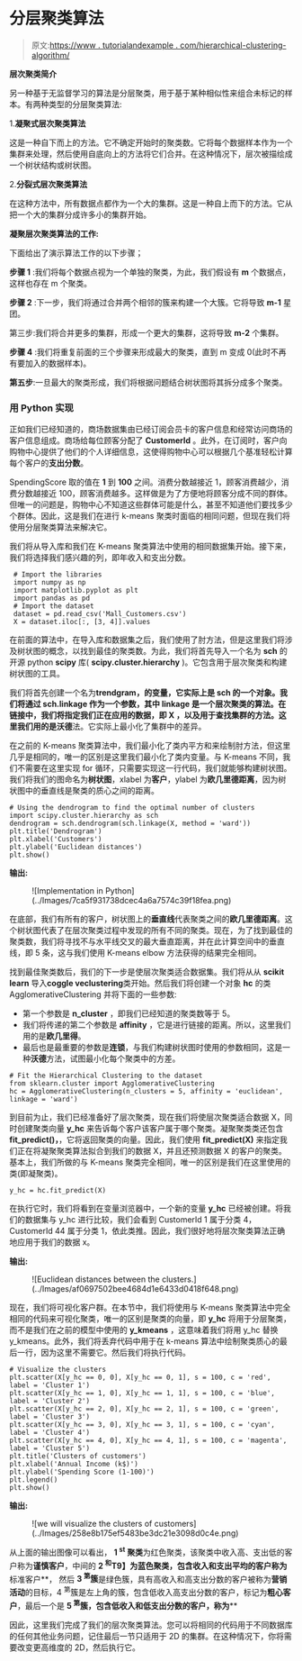# 分层聚类算法

> 原文:[https://www . tutorialandexample . com/hierarchical-clustering-algorithm/](https://www.tutorialandexample.com/hierarchical-clustering-algorithm/)

**层次聚类简介**

另一种基于无监督学习的算法是分层聚类，用于基于某种相似性来组合未标记的样本。有两种类型的分层聚类算法:

1.**凝聚式层次聚类算法**

这是一种自下而上的方法。它不确定开始时的聚类数。它将每个数据样本作为一个集群来处理，然后使用自底向上的方法将它们合并。在这种情况下，层次被描绘成一个树状结构或树状图。

2.**分裂式层次聚类算法**

在这种方法中，所有数据点都作为一个大的集群。这是一种自上而下的方法。它从把一个大的集群分成许多小的集群开始。

**凝聚层次聚类算法的工作:**

下面给出了演示算法工作的以下步骤；

**步骤 1** :我们将每个数据点视为一个单独的聚类，为此，我们假设有 **m** 个数据点，这样也存在 m 个聚类。

**步骤 2** :下一步，我们将通过合并两个相邻的簇来构建一个大簇。它将导致 **m-1** 星团。

第三步:我们将合并更多的集群，形成一个更大的集群，这将导致 **m-2** 个集群。

**步骤 4** :我们将重复前面的三个步骤来形成最大的聚类，直到 m 变成 0(此时不再有要加入的数据样本)。

**第五步**:一旦最大的聚类形成，我们将根据问题结合树状图将其拆分成多个聚类。

### 用 Python 实现

正如我们已经知道的，商场数据集由已经订阅会员卡的客户信息和经常访问商场的客户信息组成。商场给每位顾客分配了 **CustomerId** 。此外，在订阅时，客户向购物中心提供了他们的个人详细信息，这使得购物中心可以根据几个基准轻松计算每个客户的**支出分数**。

SpendingScore 取的值在 **1** 到 **100** 之间。消费分数越接近 1，顾客消费越少，消费分数越接近 100，顾客消费越多。这样做是为了方便地将顾客分成不同的群体。但唯一的问题是，购物中心不知道这些群体可能是什么，甚至不知道他们要找多少个群体。因此，这是我们在进行 k-means 聚类时面临的相同问题，但现在我们将使用分层聚类算法来解决它。

我们将从导入库和我们在 K-means 聚类算法中使用的相同数据集开始。接下来，我们将选择我们感兴趣的列，即年收入和支出分数。

```
 # Import the libraries
 import numpy as np
 import matplotlib.pyplot as plt
 import pandas as pd
 # Import the dataset
 dataset = pd.read_csv('Mall_Customers.csv')
 X = dataset.iloc[:, [3, 4]].values 
```

在前面的算法中，在导入库和数据集之后，我们使用了肘方法，但是这里我们将涉及树状图的概念，以找到最佳的聚类数。为此，我们将首先导入一个名为 **sch** 的开源 python **scipy** 库( **scipy.cluster.hierarchy** )。它包含用于层次聚类和构建树状图的工具。

我们将首先创建一个名为**trendgram，**的变量，它实际上是 sch 的一个对象。我们将通过 **sch.linkage** 作为一个参数，其中 linkage 是一个层次聚类的算法。在链接中，我们将指定我们正在应用的数据，即 **X** ，以及用于查找集群的方法。这里我们用的是**沃德**法。它实际上最小化了集群中的差异。

在之前的 K-means 聚类算法中，我们最小化了类内平方和来绘制肘方法，但这里几乎是相同的，唯一的区别是这里我们最小化了类内变量。与 K-means 不同，我们不需要在这里实现 for 循环，只需要实现这一行代码，我们就能够构建树状图。我们将我们的图命名为**树状图**，xlabel 为**客户**，ylabel 为**欧几里德距离**，因为树状图中的垂直线是聚类的质心之间的距离。

```
# Using the dendrogram to find the optimal number of clusters
import scipy.cluster.hierarchy as sch
dendrogram = sch.dendrogram(sch.linkage(X, method = 'ward'))
plt.title('Dendrogram')
plt.xlabel('Customers')
plt.ylabel('Euclidean distances')
plt.show() 
```

**输出:**

<figure class="aligncenter">![Implementation in Python](../Images/7ca5f931738dcec4a6a7574c39f18fea.png)</figure>

在底部，我们有所有的客户，树状图上的**垂直线**代表聚类之间的**欧几里德距离**。这个树状图代表了在层次聚类过程中发现的所有不同的聚类。现在，为了找到最佳的聚类数，我们将寻找不与水平线交叉的最大垂直距离，并在此计算空间中的垂直线，即 5 条，这与我们使用 K-means elbow 方法获得的结果完全相同。

找到最佳聚类数后，我们的下一步是使层次聚类适合数据集。我们将从从 **scikit learn** 导入**coggle veclustering**类开始。然后我们将创建一个对象 **hc** 的类 AgglomerativeClustering 并将下面的一些参数:

*   第一个参数是 **n_cluster** ，即我们已经知道的聚类数等于 5。
*   我们将传递的第二个参数是 **affinity** ，它是进行链接的距离。所以，这里我们用的是**欧几里得**。
*   最后也是最重要的参数是**连锁**，与我们构建树状图时使用的参数相同，这是一种**沃德**方法，试图最小化每个聚类中的方差。

```
# Fit the Hierarchical Clustering to the dataset
from sklearn.cluster import AgglomerativeClustering
hc = AgglomerativeClustering(n_clusters = 5, affinity = 'euclidean', linkage = 'ward') 
```

到目前为止，我们已经准备好了层次聚类，现在我们将使层次聚类适合数据 X，同时创建聚类向量 **y_hc** 来告诉每个客户该客户属于哪个聚类。凝聚聚类类还包含 **fit_predict()，**，它将返回聚类的向量。因此，我们使用 **fit_predict(X)** 来指定我们正在将凝聚聚类算法拟合到我们的数据 X，并且还预测数据 X 的客户的聚类。基本上，我们所做的与 K-means 聚类完全相同，唯一的区别是我们在这里使用的类(即凝聚类)。

```
y_hc = hc.fit_predict(X)
```

在执行它时，我们将看到在变量浏览器中，一个新的变量 **y_hc** 已经被创建。将我们的数据集与 y_hc 进行比较，我们会看到 CustomerId 1 属于分类 4，CustomerId 44 属于分类 1，依此类推。因此，我们很好地将层次聚类算法正确地应用于我们的数据 x。

**输出:**

<figure class="aligncenter">![Euclidean distances between the clusters.](../Images/af0697502bee4684d1e6433d0418f648.png)</figure>

现在，我们将可视化客户群。在本节中，我们将使用与 K-means 聚类算法中完全相同的代码来可视化聚类，唯一的区别是聚类的向量，即 **y_hc** 将用于分层聚类，而不是我们在之前的模型中使用的 **y_kmeans** ，这意味着我们将用 y_hc 替换 y_kmeans。此外，我们将丢弃代码中用于在 k-means 算法中绘制聚类质心的最后一行，因为这里不需要它。然后我们将执行代码。

```
# Visualize the clusters
plt.scatter(X[y_hc == 0, 0], X[y_hc == 0, 1], s = 100, c = 'red', label = 'Cluster 1')
plt.scatter(X[y_hc == 1, 0], X[y_hc == 1, 1], s = 100, c = 'blue', label = 'Cluster 2')
plt.scatter(X[y_hc == 2, 0], X[y_hc == 2, 1], s = 100, c = 'green', label = 'Cluster 3')
plt.scatter(X[y_hc == 3, 0], X[y_hc == 3, 1], s = 100, c = 'cyan', label = 'Cluster 4')
plt.scatter(X[y_hc == 4, 0], X[y_hc == 4, 1], s = 100, c = 'magenta', label = 'Cluster 5')
plt.title('Clusters of customers')
plt.xlabel('Annual Income (k$)') 
plt.ylabel('Spending Score (1-100)')
plt.legend()
plt.show() 
```

**输出:**

<figure class="aligncenter">![we will visualize the clusters of customers](../Images/258e8b175ef5483be3dc21e3098d0c4e.png)</figure>

从上面的输出图像可以看出， **1 <sup>st</sup> 聚类**为红色聚类，该聚类中收入高、支出低的客户称为**谨慎客户**，中间的 **2 <sup>和</sup>T9】为蓝色聚类，包含收入和支出平均的客户称为**标准客户**， 然后 **3 <sup>第</sup>簇**是绿色簇，具有高收入和高支出分数的客户被称为**营销活动**的目标，4 <sup>第</sup>簇是左上角的簇，包含低收入高支出分数的客户，标记为**粗心客户**，最后一个是 **5 <sup>第</sup>簇，包含低收入和低支出分数的客户，称为****

因此，这里我们完成了我们的层次聚类算法。您可以将相同的代码用于不同数据库的任何其他业务问题，记住最后一节只适用于 2D 的集群。在这种情况下，你将需要改变更高维度的 2D，然后执行它。